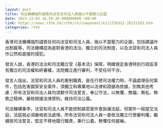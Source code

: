 ```yaml
---
layout: post
title: 司法機構強烈譴責向法官及司法人員施以不當壓力企圖
date: 2023-11-03 16:59:30.000000000 +08:00
link: https://news.rthk.hk/rthk/ch/component/k2/1726322-20231103.htm
categories: rthk
---
```


香港司法機構強烈譴責任何向法官和司法人員，施以不當壓力的企圖，包括建議作出制裁等，司法機構認為是對香港的法治、獨立的司法制度，以及法官和司法人員作公然和直接的侵犯。

發言人說，香港的法治和司法獨立受《基本法》保障，明確規定香港特別行政區享有獨立的司法權和終審權，法院獨立進行審判，不受任何干涉。

發言人指出，法官和司法人員的憲制職責，是在行使司法權力時，不論處理任何案件，包括危害國家安全案件，須獨立和專業地以法律和證據為依據，別無其他考慮；所有法官和司法人員均須緊守司法誓言，奉公守法，以無懼、無偏、無私、無欺之精神，嚴格根據法律原則，維持司法公義。

司法機構重申，法官和司法人員不能控制甚麼案件會訴諸法庭，但案件一經提交法庭，法庭就必須嚴格依法處理，所有法官和司法人員一直依法獨立行使審判權，繼續按司法誓言，堅定不移地履行職責，秉行公義，無懼任何威嚇。
